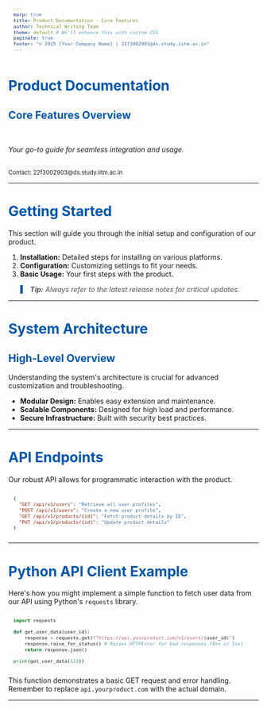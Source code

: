 ```yaml
---
marp: true
title: Product Documentation - Core Features
author: Technical Writing Team
theme: default # We'll enhance this with custom CSS
paginate: true
footer: "© 2025 [Your Company Name] | 22f3002903@ds.study.iitm.ac.in"
---
```


<style>
  /* Custom Marp Theme Specification */
  section {
    background-color: #f0f8ff; /* AliceBlue background */
    color: #333; /* Dark grey text */
    font-family: Arial, sans-serif;
    padding: 40px; /* Add some padding */
  }
  h1,
  h2,
  h3 {
    color: #0056b3; /* Dark blue headings */
  }
  a {
    color: #007bff; /* Blue links */
  }
  blockquote {
    border-left: 5px solid #0056b3;
    padding-left: 15px;
    color: #555;
    font-style: italic;
  }
  pre {
    background-color: #e9ecef; /* Light grey for code blocks */
    border-radius: 5px;
    padding: 10px;
    font-size: 0.8em;
  }
</style>

<!-- _class: lead -->
# Product Documentation

## Core Features Overview

<br/>
<p><i>Your go-to guide for seamless integration and usage.</i></p>
<br/>
<small>Contact: 22f3002903@ds.study.iitm.ac.in</small>

---

<!-- _backgroundColor: #e6f7ff -->
<!-- _color: #003366 -->
# Getting Started

This section will guide you through the initial setup and configuration of our product.

1.  **Installation:** Detailed steps for installing on various platforms.
2.  **Configuration:** Customizing settings to fit your needs.
3.  **Basic Usage:** Your first steps with the product.

> **Tip:** Always refer to the latest release notes for critical updates.

---

<!-- _background-image: url('background.jpg') -->
<!-- You would replace the placeholder URL with your actual image URL -->
<!-- For a local image, you'd push it to GitHub and use a relative path like: url('../images/architecture.png') -->
<!-- _background-opacity: 0.6 -->
<!-- _color: #333 -->
# System Architecture

## High-Level Overview

Understanding the system's architecture is crucial for advanced customization and troubleshooting.

*   **Modular Design:** Enables easy extension and maintenance.
*   **Scalable Components:** Designed for high load and performance.
*   **Secure Infrastructure:** Built with security best practices.

---

# API Endpoints

Our robust API allows for programmatic interaction with the product.

```json
{
  "GET /api/v1/users": "Retrieve all user profiles",
  "POST /api/v1/users": "Create a new user profile",
  "GET /api/v1/products/{id}": "Fetch product details by ID",
  "PUT /api/v1/products/{id}": "Update product details"
}
```
---

# Python API Client Example

Here's how you might implement a simple function to fetch user data from our API using Python's `requests` library.

```python
import requests

def get_user_data(user_id):
    response = requests.get(f"https://api.yourproduct.com/v1/users/{user_id}")
    response.raise_for_status() # Raises HTTPError for bad responses (4xx or 5xx)
    return response.json()

print(get_user_data(123))
```

This function demonstrates a basic GET request and error handling. Remember to replace `api.yourproduct.com` with the actual domain.

---
